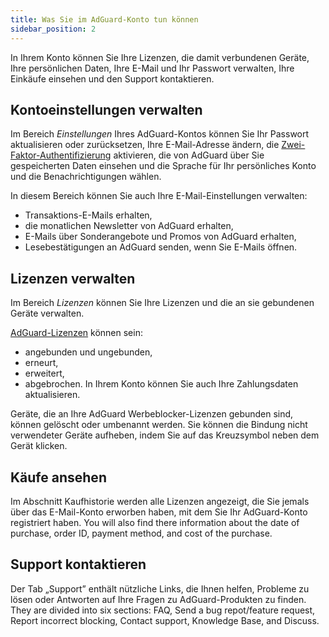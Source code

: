 ```yaml
---
title: Was Sie im AdGuard-Konto tun können
sidebar_position: 2
---
```


In Ihrem Konto können Sie Ihre Lizenzen, die damit verbundenen Geräte, Ihre persönlichen Daten, Ihre E-Mail und Ihr Passwort verwalten, Ihre Einkäufe einsehen und den Support kontaktieren.

## Kontoeinstellungen verwalten

Im Bereich *Einstellungen* Ihres AdGuard-Kontos können Sie Ihr Passwort aktualisieren oder zurücksetzen, Ihre E-Mail-Adresse ändern, die [Zwei-Faktor-Authentifizierung](../2fa) aktivieren, die von AdGuard über Sie gespeicherten Daten einsehen und die Sprache für Ihr persönliches Konto und die Benachrichtigungen wählen.

In diesem Bereich können Sie auch Ihre E-Mail-Einstellungen verwalten:

- Transaktions-E-Mails erhalten,
- die monatlichen Newsletter von AdGuard erhalten,
- E-Mails über Sonderangebote und Promos von AdGuard erhalten,
- Lesebestätigungen an AdGuard senden, wenn Sie E-Mails öffnen.

## Lizenzen verwalten

Im Bereich *Lizenzen* können Sie Ihre Lizenzen und die an sie gebundenen Geräte verwalten.

[AdGuard-Lizenzen](../../license/what-is) können sein:

- angebunden und ungebunden,
- erneurt,
- erweitert,
- abgebrochen. In Ihrem Konto können Sie auch Ihre Zahlungsdaten aktualisieren.

Geräte, die an Ihre AdGuard Werbeblocker-Lizenzen gebunden sind, können gelöscht oder umbenannt werden. Sie können die Bindung nicht verwendeter Geräte aufheben, indem Sie auf das Kreuzsymbol neben dem Gerät klicken.

## Käufe ansehen

Im Abschnitt Kaufhistorie werden alle Lizenzen angezeigt, die Sie jemals über das E-Mail-Konto erworben haben, mit dem Sie Ihr AdGuard-Konto registriert haben. You will also find there information about the date of purchase, order ID, payment method, and cost of the purchase.

## Support kontaktieren

Der Tab „Support” enthält nützliche Links, die Ihnen helfen, Probleme zu lösen oder Antworten auf Ihre Fragen zu AdGuard-Produkten zu finden. They are divided into six sections: FAQ, Send a bug repot/feature request, Report incorrect blocking, Contact support, Knowledge Base, and Discuss.
